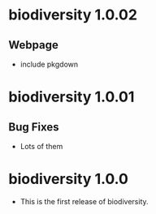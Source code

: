 # biodiversity 1.0.02

## Webpage

- include pkgdown

# biodiversity 1.0.01

## Bug Fixes

-   Lots of them

# biodiversity 1.0.0

-   This is the first release of biodiversity.